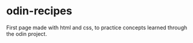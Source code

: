 # odin-recipes

First page made with html and css, to practice concepts learned through the odin project.
